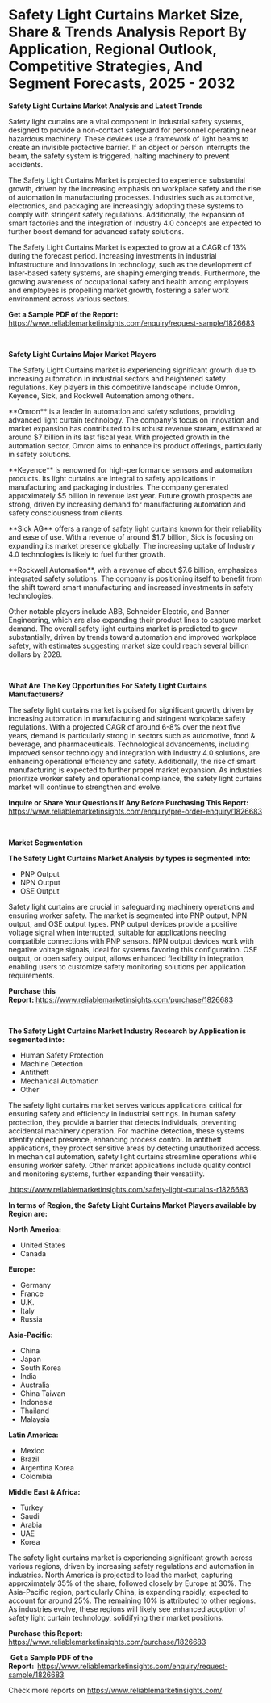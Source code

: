 <p><h1>Safety Light Curtains Market Size, Share & Trends Analysis Report By Application, Regional Outlook, Competitive Strategies, And Segment Forecasts, 2025 - 2032</h1></p><p><strong>Safety Light Curtains Market Analysis and Latest Trends</strong></p>
<p><p>Safety light curtains are a vital component in industrial safety systems, designed to provide a non-contact safeguard for personnel operating near hazardous machinery. These devices use a framework of light beams to create an invisible protective barrier. If an object or person interrupts the beam, the safety system is triggered, halting machinery to prevent accidents.</p><p>The Safety Light Curtains Market is projected to experience substantial growth, driven by the increasing emphasis on workplace safety and the rise of automation in manufacturing processes. Industries such as automotive, electronics, and packaging are increasingly adopting these systems to comply with stringent safety regulations. Additionally, the expansion of smart factories and the integration of Industry 4.0 concepts are expected to further boost demand for advanced safety solutions.</p><p>The Safety Light Curtains Market is expected to grow at a CAGR of 13% during the forecast period. Increasing investments in industrial infrastructure and innovations in technology, such as the development of laser-based safety systems, are shaping emerging trends. Furthermore, the growing awareness of occupational safety and health among employers and employees is propelling market growth, fostering a safer work environment across various sectors.</p></p>
<p><strong>Get a Sample PDF of the Report:&nbsp;</strong> <a href="https://www.reliablemarketinsights.com/enquiry/request-sample/1826683?utm_campaign=2206&utm_medium=2&utm_source=Github&utm_content=ia&utm_term=18022025&utm_id=safety-light-curtains">https://www.reliablemarketinsights.com/enquiry/request-sample/1826683</a></p>
<p>&nbsp;</p>
<p><strong>Safety Light Curtains Major Market Players</strong></p>
<p><p>The Safety Light Curtains market is experiencing significant growth due to increasing automation in industrial sectors and heightened safety regulations. Key players in this competitive landscape include Omron, Keyence, Sick, and Rockwell Automation among others.</p><p>**Omron** is a leader in automation and safety solutions, providing advanced light curtain technology. The company's focus on innovation and market expansion has contributed to its robust revenue stream, estimated at around $7 billion in its last fiscal year. With projected growth in the automation sector, Omron aims to enhance its product offerings, particularly in safety solutions.</p><p>**Keyence** is renowned for high-performance sensors and automation products. Its light curtains are integral to safety applications in manufacturing and packaging industries. The company generated approximately $5 billion in revenue last year. Future growth prospects are strong, driven by increasing demand for manufacturing automation and safety consciousness from clients.</p><p>**Sick AG** offers a range of safety light curtains known for their reliability and ease of use. With a revenue of around $1.7 billion, Sick is focusing on expanding its market presence globally. The increasing uptake of Industry 4.0 technologies is likely to fuel further growth.</p><p>**Rockwell Automation**, with a revenue of about $7.6 billion, emphasizes integrated safety solutions. The company is positioning itself to benefit from the shift toward smart manufacturing and increased investments in safety technologies.</p><p>Other notable players include ABB, Schneider Electric, and Banner Engineering, which are also expanding their product lines to capture market demand. The overall safety light curtains market is predicted to grow substantially, driven by trends toward automation and improved workplace safety, with estimates suggesting market size could reach several billion dollars by 2028.</p></p>
<p>&nbsp;</p>
<p><strong>What Are The Key Opportunities For Safety Light Curtains Manufacturers?</strong></p>
<p><p>The safety light curtains market is poised for significant growth, driven by increasing automation in manufacturing and stringent workplace safety regulations. With a projected CAGR of around 6-8% over the next five years, demand is particularly strong in sectors such as automotive, food & beverage, and pharmaceuticals. Technological advancements, including improved sensor technology and integration with Industry 4.0 solutions, are enhancing operational efficiency and safety. Additionally, the rise of smart manufacturing is expected to further propel market expansion. As industries prioritize worker safety and operational compliance, the safety light curtains market will continue to strengthen and evolve.</p></p>
<p><strong>Inquire or Share Your Questions If Any Before Purchasing This Report:</strong> <a href="https://www.reliablemarketinsights.com/enquiry/pre-order-enquiry/1826683?utm_campaign=2206&utm_medium=2&utm_source=Github&utm_content=ia&utm_term=18022025&utm_id=safety-light-curtains">https://www.reliablemarketinsights.com/enquiry/pre-order-enquiry/1826683</a></p>
<p>&nbsp;</p>
<p><strong>Market Segmentation</strong></p>
<p><strong>The Safety Light Curtains Market Analysis by types is segmented into:</strong></p>
<p><ul><li>PNP Output</li><li>NPN Output</li><li>OSE Output</li></ul></p>
<p><p>Safety light curtains are crucial in safeguarding machinery operations and ensuring worker safety. The market is segmented into PNP output, NPN output, and OSE output types. PNP output devices provide a positive voltage signal when interrupted, suitable for applications needing compatible connections with PNP sensors. NPN output devices work with negative voltage signals, ideal for systems favoring this configuration. OSE output, or open safety output, allows enhanced flexibility in integration, enabling users to customize safety monitoring solutions per application requirements.</p></p>
<p><strong>Purchase this Report:&nbsp;</strong><a href="https://www.reliablemarketinsights.com/purchase/1826683?utm_campaign=2206&utm_medium=2&utm_source=Github&utm_content=ia&utm_term=18022025&utm_id=safety-light-curtains">https://www.reliablemarketinsights.com/purchase/1826683</a></p>
<p>&nbsp;</p>
<p><strong>The Safety Light Curtains Market Industry Research by Application is segmented into:</strong></p>
<p><ul><li>Human Safety Protection</li><li>Machine Detection</li><li>Antitheft</li><li>Mechanical Automation</li><li>Other</li></ul></p>
<p><p>The safety light curtains market serves various applications critical for ensuring safety and efficiency in industrial settings. In human safety protection, they provide a barrier that detects individuals, preventing accidental machinery operation. For machine detection, these systems identify object presence, enhancing process control. In antitheft applications, they protect sensitive areas by detecting unauthorized access. In mechanical automation, safety light curtains streamline operations while ensuring worker safety. Other market applications include quality control and monitoring systems, further expanding their versatility.</p></p>
<p><a href="https://www.reliablemarketinsights.com/safety-light-curtains-r1826683?utm_campaign=2206&utm_medium=2&utm_source=Github&utm_content=ia&utm_term=18022025&utm_id=safety-light-curtains">&nbsp;https://www.reliablemarketinsights.com/safety-light-curtains-r1826683</a></p>
<p><strong>In terms of Region, the Safety Light Curtains Market Players available by Region are:</strong></p>
<p>
    <p> <strong> North America: </strong>
        <ul>
            <li>United States</li>
            <li>Canada</li>
        </ul>
        </p> 
    <p> <strong> Europe: </strong>
        <ul>
            <li>Germany</li>
            <li>France</li>
            <li>U.K.</li>
            <li>Italy</li>
            <li>Russia</li>
        </ul>
        </p> 
    <p> <strong> Asia-Pacific: </strong>
        <ul>
            <li>China</li>
            <li>Japan</li>
            <li>South Korea</li>
            <li>India</li>
            <li>Australia</li>
            <li>China Taiwan</li>
            <li>Indonesia</li>
            <li>Thailand</li>
            <li>Malaysia</li>
        </ul>
        </p> 
    <p> <strong> Latin America: </strong>
        <ul>
            <li>Mexico</li>
            <li>Brazil</li>
            <li>Argentina Korea</li>
            <li>Colombia</li>
        </ul>
        </p> 
    <p> <strong> Middle East & Africa: </strong>
        <ul>
            <li>Turkey</li>
            <li>Saudi</li>
            <li>Arabia</li>
            <li>UAE</li>
            <li>Korea</li>
        </ul>
    </p>
    </p>
<p><p>The safety light curtains market is experiencing significant growth across various regions, driven by increasing safety regulations and automation in industries. North America is projected to lead the market, capturing approximately 35% of the share, followed closely by Europe at 30%. The Asia-Pacific region, particularly China, is expanding rapidly, expected to account for around 25%. The remaining 10% is attributed to other regions. As industries evolve, these regions will likely see enhanced adoption of safety light curtain technology, solidifying their market positions.</p></p>
<p><strong>Purchase this Report: </strong><a href="https://www.reliablemarketinsights.com/purchase/1826683?utm_campaign=2206&utm_medium=2&utm_source=Github&utm_content=ia&utm_term=18022025&utm_id=safety-light-curtains">https://www.reliablemarketinsights.com/purchase/1826683</a></p>
<p>&nbsp;<strong>Get a Sample PDF of the Report:&nbsp;&nbsp;</strong><a href="https://www.reliablemarketinsights.com/enquiry/request-sample/1826683?utm_campaign=2206&utm_medium=2&utm_source=Github&utm_content=ia&utm_term=18022025&utm_id=safety-light-curtains">https://www.reliablemarketinsights.com/enquiry/request-sample/1826683</a></p>
<p><strong></strong></p>
<p>Check more reports on <a href="https://www.reliablemarketinsights.com/?utm_campaign=2206&utm_medium=2&utm_source=Github&utm_content=ia&utm_term=18022025&utm_id=safety-light-curtains">https://www.reliablemarketinsights.com/</a></p>